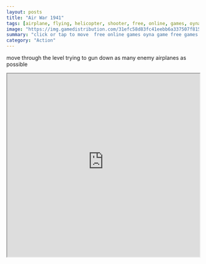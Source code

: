 ```yaml
---
layout: posts
title: "Air War 1941"
tags: [airplane, flying, helicopter, shooter, free, online, games, oyna, game, free, games, play, play, games]
image: "https://img.gamedistribution.com/31efc58d83fc41eebb6a337507f815f5-512x384.jpeg"
summary: "click or tap to move  free online games oyna game free games play play games"
category: "Action"
---
```


move through the level trying to gun down as many enemy airplanes as possible

<iframe width="100%" height="480px;" src="https://html5.gamedistribution.com/31efc58d83fc41eebb6a337507f815f5/"></iframe>